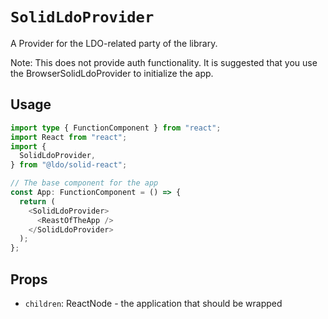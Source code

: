 # `SolidLdoProvider`

A Provider for the LDO-related party of the library.

Note: This does not provide auth functionality. It is suggested that you use the BrowserSolidLdoProvider to initialize the app.

## Usage

```typescript
import type { FunctionComponent } from "react";
import React from "react";
import {
  SolidLdoProvider,
} from "@ldo/solid-react";

// The base component for the app
const App: FunctionComponent = () => {
  return (
    <SolidLdoProvider>
      <ReastOfTheApp />
    </SolidLdoProvider>
  );
};
```

## Props

 - `children`: ReactNode - the application that should be wrapped